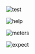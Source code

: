 ![test](https://user-images.githubusercontent.com/30813/86029311-ec0eb100-ba2a-11ea-95ea-3e3340522507.png)

![help](https://user-images.githubusercontent.com/30813/86029330-f29d2880-ba2a-11ea-81b2-ebbc06ae0e28.png)

![meters](https://user-images.githubusercontent.com/30813/86029365-fa5ccd00-ba2a-11ea-9ab7-b1d7e9b1bb03.png)

![expect](https://user-images.githubusercontent.com/30813/86029392-0183db00-ba2b-11ea-8009-6a63f49da720.png)
